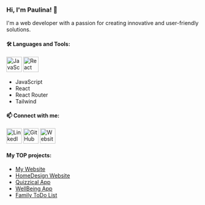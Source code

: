

<!--
**paulalast/paulalast** is a ✨ _special_ ✨ repository because its `README.md` (this file) appears on your GitHub profile.

Here are some ideas to get you started:

- 🔭 I’m currently working on ...
- 🌱 I’m currently learning ...
- 👯 I’m looking to collaborate on ...
- 🤔 I’m looking for help with ...
- 💬 Ask me about ...
- 📫 How to reach me: ...
- 😄 Pronouns: ...
- ⚡ Fun fact: ...
-->

### Hi, I'm Paulina! 👋

I'm a web developer with a passion for creating innovative and user-friendly solutions.


#### 🛠️ Languages and Tools:

 <img src="https://cdn-icons-png.flaticon.com/512/5968/5968292.png" width="40" alt="JavaScript">  <img src="https://cdn-icons-png.flaticon.com/512/753/753244.png" width="40" alt="React">
- JavaScript
- React
- React Router
- Tailwind



#### 📫 Connect with me:

   <a href="https://www.linkedin.com/in/paulina-%C5%82astowiecka/"><img src="https://cdn-icons-png.flaticon.com/512/174/174857.png" width="40" alt="LinkedIn"></a>    <a href="https://github.com/paulalast/"><img src="https://cdn-icons-png.flaticon.com/512/270/270798.png" width="40" alt="GitHub"></a> <a href="https://codelast.tech/"><img src="https://cdn-icons-png.flaticon.com/512/6807/6807090.png" width="40" alt="Website"></a>

####   My TOP projects:

 - <a href="https://codelast.tech/"> My Website </a>
 - <a href='https://paulalast.github.io/HomeDesign/'>HomeDesign Website</a>
 - <a href='https://paulalast.github.io/quizzical-app/'>Quizzical App</a>
 - <a href="https://paulalast.github.io/v-wellbeing-app/"> WellBeing App </a>
 - <a href="https://paulalast.github.io/family-todo-list/">Family ToDo List </a>
